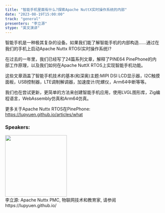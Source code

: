 ```yaml
---
title: "智能手机里面有什么?探索Apache NuttX实时操作系统的内部"
date: "2023-08-19T15:00:00" 
track: "general"
presenters: "李立源"
stype: "英文演讲"
---
```

智能手机是一种极其复杂的设备。如果我们能了解智能手机的内部构造……通过在我们的手机上启动Apache Nuttx RTOS(实时操作系统)?

在过去的一年里，我们已经写了24篇系列文章，解释了PINE64 PinePhone的内部工作原理，以及我们如何在Apache NuttX RTOS上实现智能手机功能。

这些文章涵盖了智能手机技术的基本(和深奥)主题:MIPI DSI LCD显示器，I2C触摸面板，USB控制器，LTE调制解调器，加速度计/陀螺仪，Arm64中断等等。

我们也在尝试更新，更简单的方法来创建智能手机应用，使用LVGL图形库，Zig编程语言，WebAssembly仿真和Arm64仿真。

更多关于Apache Nuttx RTOS在PinePhone: https://lupyuen.github.io/articles/what
 ### Speakers: 
 <img src="https://img.bagevent.com/resource/20230607/1006052560.jpg" width="200" /><br>李立源: Apache Nuttx PMC, 物联网技术和教育家, 请参阅https://lupyuen.github.io/
 <br><br>